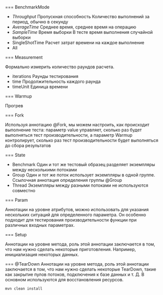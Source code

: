 === BenchmarkMode

- *Throughput*  Пропускная способность Количество выполнений за период, обычно в секунду
- *AverageTime* Среднее время, среднее время на операцию
- *SampleTime*  Время выборки  В тесте время выполнения случайной выборки
- SingleShotTime  Расчет затрат времени на каждое выполнение
- All

=== Measurement

Формально измерить количество раундов расчета.

- iterations Раунды тестирования
- time Продолжительность каждого раунда
- timeUnit Единица времени

=== Warmup

Прогрев

=== Fork

Используя аннотацию @Fork, мы можем настроить, как происходит выполнение теста: параметр value управляет, сколько раз будет выполняться тест производительности,
 а параметр Warmup контролирует, сколько раз тест производительности будет выполняться до сбора результатов

=== State

- Benchmark Один и тот же тестовый образец разделяет экземпляры между несколькими потоками
- Group     Один и тот же поток использует экземпляры в одной группе. Ссылочная аннотация определения группы @Group
- Thread    Экземпляры между разными потоками не используются совместно

=== Param

Аннотации на уровне атрибутов, можно использовать для указания нескольких ситуаций для определенного параметра. Он особенно подходит для тестирования производительности функции при различных входных параметрах.

=== Setup

Аннотации на уровне метода, роль этой аннотации заключается в том, что нам нужно сделать некоторые приготовления. Например, инициализация некоторых данных.

=== @TearDown
Аннотации на уровне метода, роль этой аннотации заключается в том, что нам нужно сделать некоторые TearDown, такие как закрытие пулов потоков, подключения к базе данных и т. Д. В основном используются для восстановления ресурсов.

`mvn clean install`